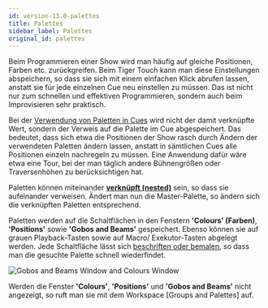 ```yaml
---
id: version-13.0-palettes
title: Palettes
sidebar_label: Palettes
original_id: palettes
---
```


Beim Programmieren einer Show wird man häufig auf gleiche Positionen,
Farben etc. zurückgreifen. Beim Tiger Touch kann man diese
Ein­stellungen abspei­chern, so dass sie sich mit einem einfachen Klick
abrufen lassen, anstatt sie für jede einzelnen Cue neu einstellen zu
müssen. Das ist nicht nur zum schnellen und effektiven Programmieren,
sondern auch beim Improvisieren sehr praktisch.

Bei der [Verwendung von Paletten in Cues](cues/creating-a-cue.md#creating-a-cue) wird nicht der damit verknüpfte
Wert, sondern der Verweis auf die Palette im Cue abgespeichert. Das
bedeutet, dass sich etwa die Positionen der Show rasch durch Ändern der
verwendeten Paletten ändern lassen, anstatt in sämtlichen Cues alle
Positionen einzeln nachregeln zu müssen. Eine Anwendung dafür wäre etwa
eine Tour, bei der man täglich andere Bühnengrößen oder Traversenhöhen
zu berücksichtigen hat.

Paletten können miteinander **[verknüpft (nested)](palettes/creating-palettes.md#nested-palettes)** sein, so 
dass sie aufeinander verweisen. Ändert man nun die Master-Palette, 
so ändern sich die verknüpften Paletten entsprechend.

Paletten werden auf die Schaltflächen in den Fenstern **'Colours'
(Farben)**, **'Positions'** sowie **'Gobos and Beams'** gespeichert. 
Ebenso können sie auf grauen Playback-Tasten sowie auf Macro/
Exekutor-Tasten abgelegt werden. Jede Schaltfläche lässt sich 
[beschriften oder bemalen](palettes/creating-palettes.md#setting-legends-for-palettes), 
so dass man die gesuchte Palette schnell wiederfindet.

![Gobos and Beams Window and Colours Window](/docs/images/Gobos-and-Beams-Window-and-Colours-Window.png)

Werden die Fenster **'Colours'**, **'Positions'** und **'Gobos and 
Beams'** nicht angezeigt, so ruft man sie mit dem Workspace \[Groups 
and Palettes\] auf.